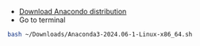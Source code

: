 - [Download Anacondo distribution](https://docs.anaconda.com/anaconda/install/linux/)
- Go to terminal
```bash
bash ~/Downloads/Anaconda3-2024.06-1-Linux-x86_64.sh
```
